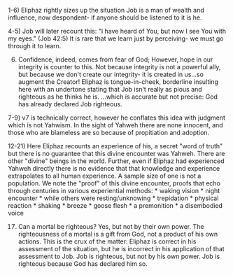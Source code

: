 1-6) Eliphaz rightly sizes up the situation
     Job is a man of wealth and influence, now despondent- if anyone should be listened to it is he.

4-5) Job will later recount this: "I have heard of You, but now I see You with my eyes." (Job 42:5)
     It is rare that we learn just by perceiving- we must go through it to learn.

6) Confidence, indeed, comes from fear of God;
     However, hope in our integrity is counter to this.
     Not because integrity is not a powerful ally, but because we don't create our integrity- it is created in us...so augment the Creator!
     Eliphaz is tongue-in-cheek, borderline insulting here with an undertone stating that Job isn't really as pious and righteous as he thinks he is.
     ...which is accurate but not precise: God has already declared Job righteous.

7-9) v7 is technically correct, however he conflates this idea with judgment which is not Yahwism.
     In the sight of Yahweh there are none innocent, and those who are blameless are so because of propitiation and adoption.


12-21) Here Eliphaz recounts an experience of his, a secret "word of truth" but there is no guarantee that this divine encounter was Yahweh.
       There are other "divine" beings in the world.
       Further, even if Eliphaz had experienced Yahweh directly there is no evidence that that knowledge and experience extrapolates to all human experience.
       A sample size of one is not a population.
     We note the "proof" of this divine encounter, proofs that echo through centuries in various experiential methods:
     * waking vision
     * night encounter
     * while others were resting/unknowing
     * trepidation
     * physical reaction
       * shaking
       * breeze
       * goose flesh
     * a premonition
     * a disembodied voice

17) Can a mortal be righteous?
     Yes, but not by their own power.
     The righteousness of a mortal is a gift from God, not a product of his own actions.
     This is the crux of the matter: Eliphaz is correct in his assessment of the situation, but he is incorrect in his application of that assessment to Job.
     Job is righteous, but not by his own power.
     Job is righteous because God has declared him so.

